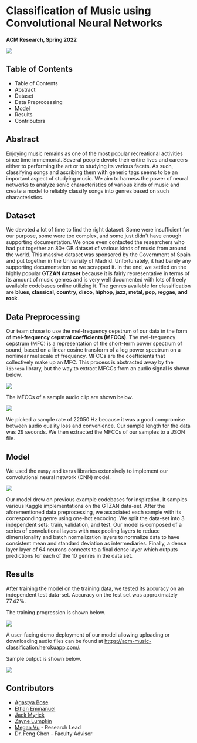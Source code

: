 # Classification of Music using Convolutional Neural Networks

**ACM Research, Spring 2022**

![](https://raw.githubusercontent.com/ACM-Research/cnn-music-classification/main/Classification_of_Music_using_Convolutional_Neural_Networks.png)

## Table of Contents
- Table of Contents
- Abstract
- Dataset
- Data Preprocessing
- Model
- Results
- Contributors

## Abstract
Enjoying music remains as one of the most popular recreational activities since time immemorial. Several people devote their entire lives and careers either to performing the art or to studying its various facets. As such, classifying songs and ascribing them with generic tags seems to be an important aspect of studying music. We aim to harness the power of neural networks to analyze sonic characteristics of various kinds of music and create a model to reliably classify songs into genres based on such characteristics.

## Dataset
We devoted a lot of time to find the right dataset. Some were insufficient for our purpose, some were too complex, and some just didn't have enough supporting documentation. We once even contacted the researchers who had put together an 80+ GB dataset of various kinds of music from around the world. This massive dataset was sponsored by the Government of Spain and put together in the University of Madrid. Unfortunately, it had barely any supporting documentation so we scrapped it. In the end, we settled on the highly popular **GTZAN dataset** because it is fairly representative in terms of its amount of music genres and is very well documented with lots of freely available codebases online utilizing it. The genres available for classification are **blues, classical, country, disco, hiphop, jazz, metal, pop, reggae, and rock**.

## Data Preprocessing
Our team chose to use the mel-frequency cepstrum of our data in the form of **mel-frequency cepstral coefficients (MFCCs)**. The mel-frequency cepstrum (MFC) is a representation of the short-term power spectrum of sound, based on a linear cosine transform of a log power spectrum on a nonlinear mel scale of frequency. MFCCs are the coefficients that collectively make up an MFC. This process is abstracted away by the `librosa` library, but the way to extract MFCCs from an audio signal is shown below.

![](https://raw.githubusercontent.com/ACM-Research/cnn-music-classification/main/conversion.jpeg)

The MFCCs of a sample audio clip are shown below.
    
![](https://raw.githubusercontent.com/ACM-Research/cnn-music-classification/main/mfcc_raw.jpg)
    
We picked a sample rate of 22050 Hz because it was a good compromise between audio quality loss and convenience. Our sample length for the data was 29 seconds. We then extracted the MFCCs of our samples to a JSON file.

## Model
We used the `numpy` and `keras` libraries extensively to implement our convolutional neural network (CNN) model.

![](https://raw.githubusercontent.com/ACM-Research/cnn-music-classification/main/architecture.png)

Our model drew on previous example codebases for inspiration. It samples various Kaggle implementations on the GTZAN data-set. After the aforementioned data preprocessing, we associated each sample with its corresponding genre using one-hot encoding. We split the data-set into 3 independent sets: train, validation, and test. Our model is composed of a series of convolutional layers with max pooling layers to reduce dimensionality and batch normalization layers to normalize data to have consistent mean and standard deviation as intermediaries. Finally, a dense layer layer of 64 neurons connects to a final dense layer which outputs predictions for each of the 10 genres in the data set.

## Results
After training the model on the training data, we tested its accuracy on an independent test data-set. Accuracy on the test set was approximately 77.42%. 
        
The training progression is shown below.
        
![](https://raw.githubusercontent.com/ACM-Research/cnn-music-classification/main/plot.png)
        
A user-facing demo deployment of our model allowing uploading or downloading audio files can be found at
https://acm-music-classification.herokuapp.com/.

Sample output is shown below.

![](https://raw.githubusercontent.com/ACM-Research/cnn-music-classification/main/sample_output.png)

## Contributors
- [Agastya Bose](https://github.com/Opubose)
- [Ethan Emmanuel](https://github.com/ethanemm21)
- [Jack Myrick](https://github.com/jmyrick02)
- [Zayne Lumpkin](https://github.com/ZayneLu)
- [Megan Vu](https://github.com/MeganVu) - Research Lead
- Dr. Feng Chen - Faculty Advisor
